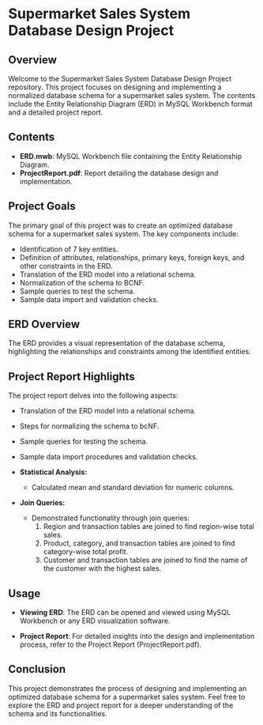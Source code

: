 # Supermarket Sales System Database Design Project

## Overview

Welcome to the Supermarket Sales System Database Design Project repository. This project focuses on designing and implementing a normalized database schema for a supermarket sales system. The contents include the Entity Relationship Diagram (ERD) in MySQL Workbench format and a detailed project report.

## Contents

- **ERD.mwb**: MySQL Workbench file containing the Entity Relationship Diagram.
- **ProjectReport.pdf**: Report detailing the database design and implementation.

## Project Goals

The primary goal of this project was to create an optimized database schema for a supermarket sales system. The key components include:

- Identification of 7 key entities.
- Definition of attributes, relationships, primary keys, foreign keys, and other constraints in the ERD.
- Translation of the ERD model into a relational schema.
- Normalization of the schema to BCNF.
- Sample queries to test the schema.
- Sample data import and validation checks.

## ERD Overview

The ERD provides a visual representation of the database schema, highlighting the relationships and constraints among the identified entities.

## Project Report Highlights

The project report delves into the following aspects:

- Translation of the ERD model into a relational schema.
- Steps for normalizing the schema to bcNF.
- Sample queries for testing the schema.
- Sample data import procedures and validation checks.
  
- **Statistical Analysis:**
  - Calculated mean and standard deviation for numeric columns.

- **Join Queries:**
  - Demonstrated functionality through join queries:
    1. Region and transaction tables are joined to find region-wise total sales.
    2. Product, category, and transaction tables are joined to find category-wise total profit.
    3. Customer and transaction tables are joined to find the name of the customer with the highest sales.

## Usage

- **Viewing ERD**: The ERD can be opened and viewed using MySQL Workbench or any ERD visualization software.

- **Project Report**: For detailed insights into the design and implementation process, refer to the Project Report (ProjectReport.pdf).

## Conclusion

This project demonstrates the process of designing and implementing an optimized database schema for a supermarket sales system. Feel free to explore the ERD and project report for a deeper understanding of the schema and its functionalities.


